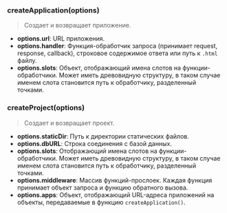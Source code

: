 ### createApplication(options)
> Создает и возвращает приложение.

* **options.url**: URL приложения.
* **options.handler**: Функция-обработчик запроса (принимает request, response, callback), строковое содержимое ответа или путь к `.html` файлу.
* **options.slots**: Объект, отображающий имена слотов на функции-обработчики. Может иметь древовидную структуру, в таком случае именем слота становится путь к обработчику, разделенный точками.

### createProject(options)
> Создает и возвращает проект.

* **options.staticDir**: Путь к директории статических файлов.
* **options.dbURL**: Строка соединения с базой данных.
* **options.slots**: Отображающий имена слотов на функции-обработчики. Может иметь древовидную структуру, в таком случае именем слота становится путь к обработчику, разделенный точками.
* **options.middleware**: Массив функций-прослоек. Каждая функция принимает объект запроса и функцию обратного вызова.
* **options.apps**: Объект, отображающий URL-адреса приложений на объекты, передаваемые в функцию `createApplication()`.